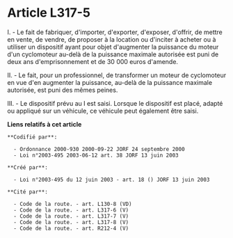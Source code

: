 # Article L317-5

I. - Le fait de fabriquer, d'importer, d'exporter, d'exposer, d'offrir, de mettre en vente, de vendre, de proposer à la
location ou d'inciter à acheter ou à utiliser un dispositif ayant pour objet d'augmenter la puissance du moteur d'un
cyclomoteur au-delà de la puissance maximale autorisée est puni de deux ans d'emprisonnement et de 30 000 euros d'amende.

II. - Le fait, pour un professionnel, de transformer un moteur de cyclomoteur en vue d'en augmenter la puissance, au-delà de
la puissance maximale autorisée, est puni des mêmes peines.

III. - Le dispositif prévu au I est saisi. Lorsque le dispositif est placé, adapté ou appliqué sur un véhicule, ce véhicule
peut également être saisi.

**Liens relatifs à cet article**

	**Codifié par**:

	  - Ordonnance 2000-930 2000-09-22 JORF 24 septembre 2000
	  - Loi n°2003-495 2003-06-12 art. 38 JORF 13 juin 2003

	**Créé par**:

	  - Loi n°2003-495 du 12 juin 2003 - art. 18 () JORF 13 juin 2003

	**Cité par**:

	  - Code de la route. - art. L130-8 (VD)
	  - Code de la route. - art. L317-6 (V)
	  - Code de la route. - art. L317-7 (V)
	  - Code de la route. - art. L317-8 (V)
	  - Code de la route. - art. R212-4 (V)
